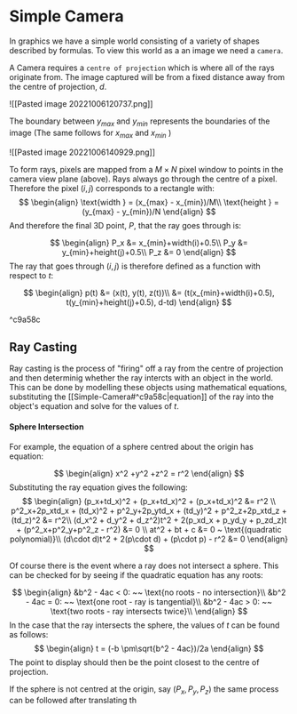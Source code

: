 # Simple Camera
In graphics we have a simple world consisting of a variety of shapes described by formulas. To view this world as a an image we need a `camera`.

A Camera requires a `centre of projection` which is where all of the rays originate from. The image captured will be from a fixed distance away from the centre of projection, $d$.

![[Pasted image 20221006120737.png]]

The boundary between $y_{max}$ and $y_{min}$ represents the boundaries of the image (The same follows for $x_{max}$ and $x_{min}$ )

![[Pasted image 20221006140929.png]]

To form rays, pixels are mapped from a $M\times N$ pixel window to points in the camera view plane (above). Rays always go through the centre of a pixel. Therefore the pixel $(i,j)$ corresponds to a rectangle with:
$$
\begin{align}
\text{width } = (x_{max} - x_{min})/M\\
\text{height } = (y_{max} - y_{min})/N
\end{align}
$$
And therefore the final 3D point, $P$, that the ray goes through is:

$$
\begin{align}
P_x &= x_{min}+width(i)+0.5\\
P_y &= y_{min}+height(j)+0.5\\
P_z &= 0
\end{align}
$$
The ray that goes through $(i,j)$ is therefore defined as a function with respect to $t$:

$$
\begin{align}
p(t) &= (x(t), y(t), z(t))\\
&= (t(x_{min}+width(i)+0.5), t(y_{min}+height(j)+0.5), d-td)
\end{align}
$$

^c9a58c

## Ray Casting
Ray casting is the process of "firing" off a ray from the centre of projection and then determinig whether the ray intercts with an object in the world. This can be done by modelling these objects using mathematical equations, substituting the [[Simple-Camera#^c9a58c|equation]] of the ray into the object's equation and solve for the values of $t$. 

#### Sphere Intersection
For example, the equation of a sphere centred about the origin has equation:

$$
\begin{align}
x^2 +y^2 +z^2 = r^2
\end{align}
$$
Substituting the ray equation gives the following:
$$
\begin{align}
(p_x+td_x)^2 + (p_x+td_x)^2 + (p_x+td_x)^2 &= r^2 \\
p^2_x+2p_xtd_x + (td_x)^2 + p^2_y+2p_ytd_x + (td_y)^2 + p^2_z+2p_xtd_z + (td_z)^2 &= r^2\\
(d_x^2 + d_y^2 + d_z^2)t^2 + 2(p_xd_x + p_yd_y + p_zd_z)t + (p^2_x+p^2_y+p^2_z - r^2) &= 0 \\
at^2 + bt + c &= 0 ~ \text{(quadratic polynomial)}\\
(d\cdot d)t^2 + 2(p\cdot d) + (p\cdot p) - r^2 &= 0 
\end{align}
$$

Of course there is the event where a ray does not intersect a sphere. This can be checked for by seeing if the quadratic equation has any roots:

$$
\begin{align}
&b^2 - 4ac < 0: ~~ \text{no roots - no intersection}\\
&b^2 - 4ac = 0: ~~ \text{one root - ray is tangential}\\
&b^2 - 4ac > 0: ~~ \text{two roots - ray intersects twice}\\
\end{align}
$$
In the case that the ray intersects the sphere, the values of $t$ can be found as follows:
$$
\begin{align}
t = (-b \pm\sqrt{b^2 - 4ac})/2a
\end{align}
$$
The point to display should then be the point closest to the centre of projection.

If the sphere is not centred at the origin, say $(P_x, P_y, P_z)$ the same process can be followed after translating th